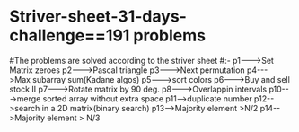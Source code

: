 # Striver-sheet-31-days-challenge==191 problems
#The problems are solved according to the striver sheet
#:-
p1--->Set Matrix zeroes
p2--->Pascal triangle
p3--->Next permutation
p4--->Max subarray sum(Kadane algos)
p5--->sort colors
p6--->Buy and sell stock II
p7--->Rotate matrix by 90 deg.
p8--->Overlappin intervals
p10--->merge sorted array without extra space
p11-->duplicate number
p12-->search in a 2D matrix(binary search)
p13-->Majority element >N/2
p14-->Majority element > N/3
